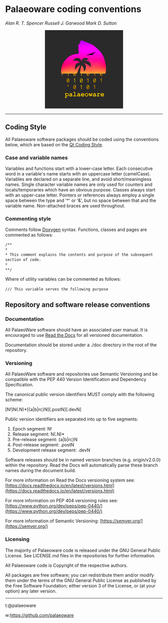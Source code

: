 # Palaeoware coding conventions
*Alan R. T. Spencer*
*Russell J. Garwood*
*Mark D. Sutton*

<p align="center">
  <img width="250" height="250" src="./resources/palaeoware_logo_square.png">
</p>

______

## Coding Style

All Palaeoware software packages should be coded using the conventions below, which are based on the [Qt Coding Style](https://wiki.qt.io/Qt_Coding_Style).

### Case and variable names

Variables and functions start with a lower-case letter. Each consecutive word in a variable's name starts with an uppercase letter (camelCase). Variables are declared on a separate line, and avoid short/meaningless names. Single character variable names are only used for counters and locals/temporaries which have an obvious purpose. Classes always start with an upper-case letter. Pointers or references always employ a single space between the type and '*' or '&', but no space between that and the variable name. Non-attached braces are used throughout.

### Commenting style

Comments follow [Doxygen](https://github.com/doxygen/doxygen) syntax. Functions, classes and pages are  commented as follows:

```
/**
*
* This comment explains the contents and purpose of the subsequent section of code.
*
**/
```
Where of utility variables can be commented as follows:

`/// This variable serves the following purpose`

## Repository and software release conventions

### Documentation

All PalaeoWare software should have an associated user manual. It is encouraged to use [Read the Docs](https://readthedocs.org/) for all versioned documentation.

Documentation should be stored under a ./doc directory in the root of the repository.

### Versioning

All PalaeoWare software and repositories use Semantic Versioning and be compatible with the PEP 440 Version Identification and Dependency Specification.

The canonical public version identifiers MUST comply with the following scheme:

[N!]N(.N)*[{a|b|rc}N][.postN][.devN]

Public version identifiers are separated into up to five segments:

1. Epoch segment: N!
2. Release segment: N(.N)*
3. Pre-release segment: {a|b|rc}N
4. Post-release segment: .postN
5. Development release segment: .devN

Software releases should be in named version branches (e.g. origin/v2.0.0) within the repository. Read the Docs will automatically parse these branch names during the document build.

For more information on Read the Docs versioning system see: [https://docs.readthedocs.io/en/latest/versions.html](https://docs.readthedocs.io/en/latest/versions.html)

For more information on PEP 404 versioning rules see: [https://www.python.org/dev/peps/pep-0440/](https://www.python.org/dev/peps/pep-0440/)

For more information of Semantic Versioning: [https://semver.org/](https://semver.org/)

### Licensing

The majority of Palaeoware code is released under the GNU General Public License. See LICENSE.md files in the repositories for further information.

All Palaeoware code is Copyright of the respective authors.

All packages are free software; you can redistribute them and/or modify them under the terms of the GNU General Public License as published by the Free Software Foundation; either version 3 of the License, or (at your option) any later version.

_____

t:@palaeoware

w:https://github.com/palaeoware
